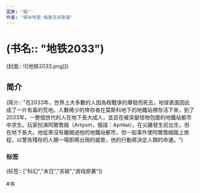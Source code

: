 ```yaml
---
国家: "俄"
作者: "德米特里·格鲁克夫斯基"
---
```

# (书名:: "地铁2033")
(封面:: ![[地铁2033.png]])

## 简介
(简介:: "在2033年，世界上大多數的人因為核戰爭的爆發而死去，地球表面因此成了一片有毒的荒地。人數稀少的倖存者在莫斯科地下的地鐵站裡存活下來，到了2033年，一整個世代的人在地下長大成人，並且在被突變怪物包圍的地鐵站都市中求生。玩家扮演阿爾喬姆（Artyom，俄語：Артём），在災難發生前出生，但在地下長大。他從來沒有離開過他的地鐵站都市，但一起事件使阿爾喬姆踏上旅程，以警告殘存的人類一場即將出現的威脅，他的行動將決定人類的命運。")

### 标签
(标签:: ["科幻","末日","苏联","游戏原著"])

#书 